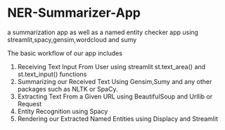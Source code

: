 # NER-Summarizer-App

a summarization app as well as a named entity checker app using streamlit,spacy,gensim,wordcloud and sumy

The basic workflow of our app includes

1. Receiving Text Input From User using streamlit st.text_area() and st.text_input() functions
2. Summarizing our Received Text Using Gensim,Sumy and any other packages such as NLTK or SpaCy.
3. Extracting Text From a Given URL using BeautifulSoup and Urllib or Request
4. Entity Recognition using Spacy
5. Rendering our Extracted Named Entities using Displacy and Streamlit
